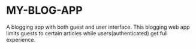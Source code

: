 # MY-BLOG-APP
A  blogging app with both guest and user interface. This blogging web app limits guests to certain articles while users(authenticated) get full experience.

